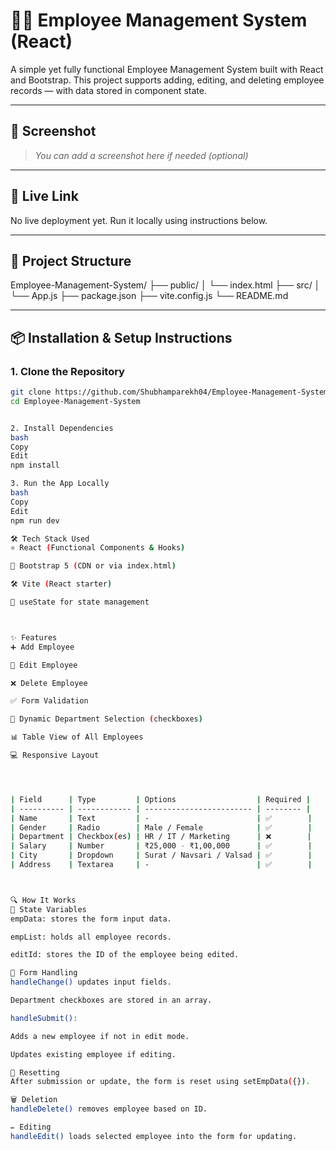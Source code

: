 # 👨‍💼 Employee Management System (React)

A simple yet fully functional Employee Management System built with React and Bootstrap. This project supports adding, editing, and deleting employee records — with data stored in component state.

---

## 📸 Screenshot

> _You can add a screenshot here if needed (optional)_

---

## 🚀 Live Link

No live deployment yet. Run it locally using instructions below.

---

## 📂 Project Structure


Employee-Management-System/
├── public/
│ └── index.html
├── src/
│ └── App.js
├── package.json
├── vite.config.js
└── README.md



---

## 📦 Installation & Setup Instructions

### 1. Clone the Repository

```bash
git clone https://github.com/Shubhamparekh04/Employee-Management-System.git
cd Employee-Management-System


2. Install Dependencies
bash
Copy
Edit
npm install

3. Run the App Locally
bash
Copy
Edit
npm run dev

🛠 Tech Stack Used
⚛️ React (Functional Components & Hooks)

🎨 Bootstrap 5 (CDN or via index.html)

🛠 Vite (React starter)

🧠 useState for state management



✨ Features
➕ Add Employee

📝 Edit Employee

❌ Delete Employee

✅ Form Validation

📄 Dynamic Department Selection (checkboxes)

📊 Table View of All Employees

💻 Responsive Layout




| Field      | Type         | Options                  | Required |
| ---------- | ------------ | ------------------------ | -------- |
| Name       | Text         | -                        | ✅        |
| Gender     | Radio        | Male / Female            | ✅        |
| Department | Checkbox(es) | HR / IT / Marketing      | ❌        |
| Salary     | Number       | ₹25,000 - ₹1,00,000      | ✅        |
| City       | Dropdown     | Surat / Navsari / Valsad | ✅        |
| Address    | Textarea     | -                        | ✅        |



🔍 How It Works
🔁 State Variables
empData: stores the form input data.

empList: holds all employee records.

editId: stores the ID of the employee being edited.

📝 Form Handling
handleChange() updates input fields.

Department checkboxes are stored in an array.

handleSubmit():

Adds a new employee if not in edit mode.

Updates existing employee if editing.

🧹 Resetting
After submission or update, the form is reset using setEmpData({}).

🗑️ Deletion
handleDelete() removes employee based on ID.

✏️ Editing
handleEdit() loads selected employee into the form for updating.


